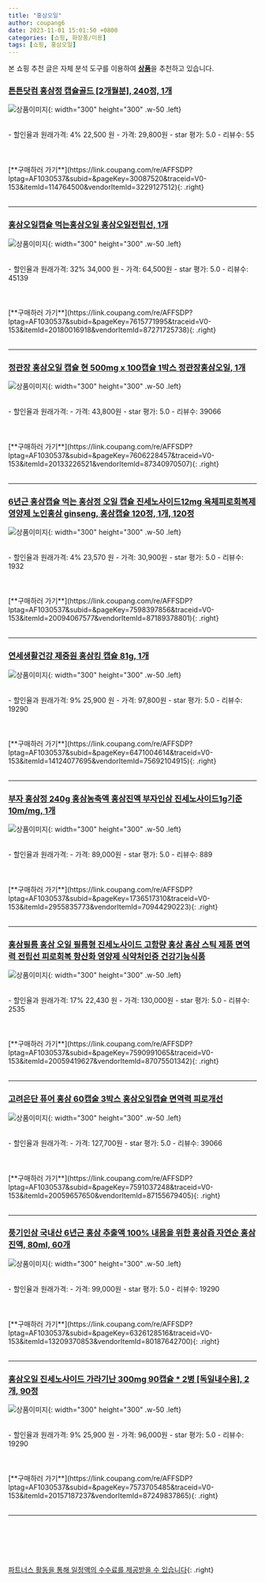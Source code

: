 ```yaml
---
title: "홍삼오일"
author: coupang6
date: 2023-11-01 15:01:50 +0800
categories: [쇼핑, 화장품/미용]
tags: [쇼핑, 홍삼오일]
---
```


본 쇼핑 추천 글은 자체 분석 도구를 이용하여 [**상품**](https://link.coupang.com/a/bao1ui)을 추천하고 있습니다.

### [튼튼닷컴 홍삼정 캡슐골드 [2개월분], 240정, 1개](https://link.coupang.com/re/AFFSDP?lptag=AF1030537&subid=&pageKey=30087520&traceid=V0-153&itemId=114764500&vendorItemId=3229127512)

![상품이미지](https://thumbnail7.coupangcdn.com/thumbnails/remote/230x230ex/image/vendor_inventory/de65/43a83293e01259baf1622310d9e9fde98b82470d90d9b4e3e04b27375c2d.jpg){: width="300" height="300" .w-50 .left}


<br>
- 할인율과 원래가격: 4%  22,500   원
- 가격: 29,800원
- star 평가: 5.0
- 리뷰수: 55
<br>
<br>
<br>
<br>
[**구매하러 가기**](https://link.coupang.com/re/AFFSDP?lptag=AF1030537&subid=&pageKey=30087520&traceid=V0-153&itemId=114764500&vendorItemId=3229127512){: .right}
<br>
<br>

---

### [홍삼오일캡슐 먹는홍삼오일 홍삼오일전립선, 1개](https://link.coupang.com/re/AFFSDP?lptag=AF1030537&subid=&pageKey=7615771995&traceid=V0-153&itemId=20180016918&vendorItemId=87271725738)

![상품이미지](https://thumbnail7.coupangcdn.com/thumbnails/remote/230x230ex/image/vendor_inventory/04df/5d5e40cf1f8e6de801f67b0d7da3d399b360cef6205a7318f07fe9948fc5.png){: width="300" height="300" .w-50 .left}


<br>
- 할인율과 원래가격: 32%  34,000   원
- 가격: 64,500원
- star 평가: 5.0
- 리뷰수: 45139
<br>
<br>
<br>
<br>
[**구매하러 가기**](https://link.coupang.com/re/AFFSDP?lptag=AF1030537&subid=&pageKey=7615771995&traceid=V0-153&itemId=20180016918&vendorItemId=87271725738){: .right}
<br>
<br>

---

### [정관장 홍삼오일 캡슐 현 500mg x 100캡슐 1박스 정관장홍삼오일, 1개](https://link.coupang.com/re/AFFSDP?lptag=AF1030537&subid=&pageKey=7606228457&traceid=V0-153&itemId=20133226521&vendorItemId=87340970507)

![상품이미지](https://thumbnail7.coupangcdn.com/thumbnails/remote/230x230ex/image/vendor_inventory/7797/cef817988b6168fc0a88ab10d566c8bb56d720f01e143578e5a2487f746d.jpg){: width="300" height="300" .w-50 .left}


<br>
- 할인율과 원래가격: 
- 가격: 43,800원
- star 평가: 5.0
- 리뷰수: 39066
<br>
<br>
<br>
<br>
[**구매하러 가기**](https://link.coupang.com/re/AFFSDP?lptag=AF1030537&subid=&pageKey=7606228457&traceid=V0-153&itemId=20133226521&vendorItemId=87340970507){: .right}
<br>
<br>

---

### [6년근 홍삼캡슐 먹는 홍삼정 오일 캡슐 진세노사이드12mg 육체피로회복제영양제 노인홍삼 ginseng, 홍삼캡슐 120정, 1개, 120정](https://link.coupang.com/re/AFFSDP?lptag=AF1030537&subid=&pageKey=7598397856&traceid=V0-153&itemId=20094067577&vendorItemId=87189378801)

![상품이미지](https://thumbnail8.coupangcdn.com/thumbnails/remote/230x230ex/image/vendor_inventory/7ac4/53c03f922c0fa4e48d44f21e47c1b07feed0a6c9a00d5055b831fc382de4.png){: width="300" height="300" .w-50 .left}


<br>
- 할인율과 원래가격: 4%  23,570   원
- 가격: 30,900원
- star 평가: 5.0
- 리뷰수: 1932
<br>
<br>
<br>
<br>
[**구매하러 가기**](https://link.coupang.com/re/AFFSDP?lptag=AF1030537&subid=&pageKey=7598397856&traceid=V0-153&itemId=20094067577&vendorItemId=87189378801){: .right}
<br>
<br>

---

### [연세생활건강 제중원 홍삼킹 캡슐 81g, 1개](https://link.coupang.com/re/AFFSDP?lptag=AF1030537&subid=&pageKey=6471004614&traceid=V0-153&itemId=14124077695&vendorItemId=75692104915)

![상품이미지](https://thumbnail6.coupangcdn.com/thumbnails/remote/230x230ex/image/vendor_inventory/e270/702c43deab3c9f8d05c3d5544d3cc5a27a259a37303c42d2180a1312f60d.png){: width="300" height="300" .w-50 .left}


<br>
- 할인율과 원래가격: 9%  25,900   원
- 가격: 97,800원
- star 평가: 5.0
- 리뷰수: 19290
<br>
<br>
<br>
<br>
[**구매하러 가기**](https://link.coupang.com/re/AFFSDP?lptag=AF1030537&subid=&pageKey=6471004614&traceid=V0-153&itemId=14124077695&vendorItemId=75692104915){: .right}
<br>
<br>

---

### [부자 홍삼정 240g 홍삼농축액 홍삼진액 부자인삼 진세노사이드1g기준10m/mg, 1개](https://link.coupang.com/re/AFFSDP?lptag=AF1030537&subid=&pageKey=1736517310&traceid=V0-153&itemId=2955835773&vendorItemId=70944290223)

![상품이미지](https://thumbnail8.coupangcdn.com/thumbnails/remote/230x230ex/image/vendor_inventory/0e42/9c6522933e1eb06bd8e453c0de111aa2cf7e458812acbe4e01d26464bcb6.jpg){: width="300" height="300" .w-50 .left}


<br>
- 할인율과 원래가격: 
- 가격: 89,000원
- star 평가: 5.0
- 리뷰수: 889
<br>
<br>
<br>
<br>
[**구매하러 가기**](https://link.coupang.com/re/AFFSDP?lptag=AF1030537&subid=&pageKey=1736517310&traceid=V0-153&itemId=2955835773&vendorItemId=70944290223){: .right}
<br>
<br>

---

### [홍삼필름 홍삼 오일 필름형 진세노사이드 고함량 홍상 홈삼 스틱 제품 면역력 전립선 피로회복 항산화 영양제 식약처인증 건강기능식품](https://link.coupang.com/re/AFFSDP?lptag=AF1030537&subid=&pageKey=7590991065&traceid=V0-153&itemId=20059419627&vendorItemId=87075501342)

![상품이미지](https://thumbnail9.coupangcdn.com/thumbnails/remote/230x230ex/image/vendor_inventory/f948/5c13d268d04dd408e3883e996862ee7db722fca547cbfe23667ec9f84f02.jpg){: width="300" height="300" .w-50 .left}


<br>
- 할인율과 원래가격: 17%  22,430   원
- 가격: 130,000원
- star 평가: 5.0
- 리뷰수: 2535
<br>
<br>
<br>
<br>
[**구매하러 가기**](https://link.coupang.com/re/AFFSDP?lptag=AF1030537&subid=&pageKey=7590991065&traceid=V0-153&itemId=20059419627&vendorItemId=87075501342){: .right}
<br>
<br>

---

### [고려은단 퓨어 홍삼 60캡술 3박스 홍삼오일캡슐 면역력 피로개선](https://link.coupang.com/re/AFFSDP?lptag=AF1030537&subid=&pageKey=7591037248&traceid=V0-153&itemId=20059657650&vendorItemId=87155679405)

![상품이미지](https://thumbnail7.coupangcdn.com/thumbnails/remote/230x230ex/image/vendor_inventory/b537/fcfe9b4c0e8d67da6523222edd6c49f13f1fa70a6acefdecdd124373e9af.jpg){: width="300" height="300" .w-50 .left}


<br>
- 할인율과 원래가격: 
- 가격: 127,700원
- star 평가: 5.0
- 리뷰수: 39066
<br>
<br>
<br>
<br>
[**구매하러 가기**](https://link.coupang.com/re/AFFSDP?lptag=AF1030537&subid=&pageKey=7591037248&traceid=V0-153&itemId=20059657650&vendorItemId=87155679405){: .right}
<br>
<br>

---

### [풍기인삼 국내산 6년근 홍삼 추출액 100% 내몸을 위한 홍삼즙 자연순 홍삼진액, 80ml, 60개](https://link.coupang.com/re/AFFSDP?lptag=AF1030537&subid=&pageKey=6326128516&traceid=V0-153&itemId=13209370853&vendorItemId=80187642700)

![상품이미지](https://thumbnail8.coupangcdn.com/thumbnails/remote/230x230ex/image/vendor_inventory/7bf8/d44ec741b88f0759d2c8b0e66321751937d05f3a2685459972caa787d921.jpg){: width="300" height="300" .w-50 .left}


<br>
- 할인율과 원래가격: 
- 가격: 99,000원
- star 평가: 5.0
- 리뷰수: 19290
<br>
<br>
<br>
<br>
[**구매하러 가기**](https://link.coupang.com/re/AFFSDP?lptag=AF1030537&subid=&pageKey=6326128516&traceid=V0-153&itemId=13209370853&vendorItemId=80187642700){: .right}
<br>
<br>

---

### [홍삼오일 진세노사이드 가라기난 300mg 90캡슐 * 2병 [독일내수용], 2개, 90정](https://link.coupang.com/re/AFFSDP?lptag=AF1030537&subid=&pageKey=7573705485&traceid=V0-153&itemId=20157187237&vendorItemId=87249837865)

![상품이미지](https://thumbnail6.coupangcdn.com/thumbnails/remote/230x230ex/image/vendor_inventory/6119/9885a644747d2f968694f53da56f40dba00f6eb45325b39ec8b3222a78a3.jpg){: width="300" height="300" .w-50 .left}


<br>
- 할인율과 원래가격: 9%  25,900   원
- 가격: 96,000원
- star 평가: 5.0
- 리뷰수: 19290
<br>
<br>
<br>
<br>
[**구매하러 가기**](https://link.coupang.com/re/AFFSDP?lptag=AF1030537&subid=&pageKey=7573705485&traceid=V0-153&itemId=20157187237&vendorItemId=87249837865){: .right}
<br>
<br>

---
<br><br><br><br><br> [파트너스 활동을 통해 일정액의 수수료를 제공받을 수 있습니다](https://link.coupang.com/a/bao1ui){: .right}
